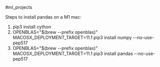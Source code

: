 #ml_projects

Steps to install pandas on a M1 mac:
1) pip3 install cython
2) OPENBLAS="$(brew --prefix openblas)" MACOSX_DEPLOYMENT_TARGET=11.1 pip3 install numpy --no-use-pep517
3) OPENBLAS="$(brew --prefix openblas)" MACOSX_DEPLOYMENT_TARGET=11.1 pip3 install pandas --no-use-pep517
